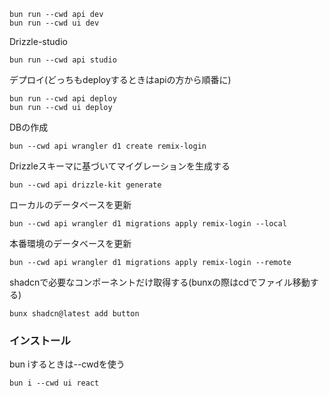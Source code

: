 
```
bun run --cwd api dev
bun run --cwd ui dev
```

Drizzle-studio

```
bun run --cwd api studio
```

デプロイ(どっちもdeployするときはapiの方から順番に)

```
bun run --cwd api deploy
bun run --cwd ui deploy
```

DBの作成
```
bun --cwd api wrangler d1 create remix-login
```

Drizzleスキーマに基づいてマイグレーションを生成する

```
bun --cwd api drizzle-kit generate
```

ローカルのデータベースを更新

```
bun --cwd api wrangler d1 migrations apply remix-login --local
```

本番環境のデータベースを更新

```
bun --cwd api wrangler d1 migrations apply remix-login --remote
```

shadcnで必要なコンポーネントだけ取得する(bunxの際はcdでファイル移動する)

```
bunx shadcn@latest add button 
```

### インストール

bun iするときは--cwdを使う

```
bun i --cwd ui react
```
